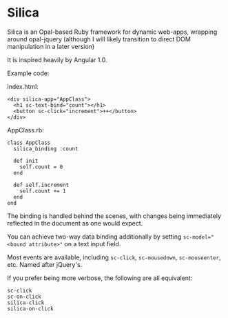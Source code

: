 # Silica
Silica is an Opal-based Ruby framework for dynamic web-apps, wrapping around opal-jquery (although I will likely transition to direct DOM manipulation in a later version)

It is inspired heavily by Angular 1.0.

Example code:

index.html:
```
<div silica-app="AppClass">
  <h1 sc-text-bind="count"></h1>
  <button sc-click="increment">++</button>
</div>
```

AppClass.rb:
```
class AppClass
  silica_binding :count
   
  def init
    self.count = 0
  end
  
  def self.increment
    self.count += 1
  end
end
```

The binding is handled behind the scenes, with changes being immediately reflected in the document as one would expect.

You can achieve two-way data binding additionally by setting `sc-model="<bound attribute>"` on a text input field.
  
Most events are available, including `sc-click`, `sc-mousedown`, `sc-mouseenter`, etc. Named after jQuery's.

If you prefer being more verbose, the following are all equivalent:

```
sc-click
sc-on-click
silica-click
silica-on-click
```
